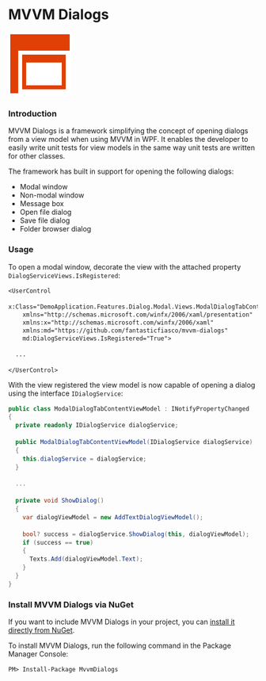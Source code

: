 # MVVM Dialogs

![MVVM Dialogs logo](design/Icon_128x128.png)

### Introduction

MVVM Dialogs is a framework simplifying the concept of opening dialogs from a view model when using MVVM in WPF. It enables the developer to easily write unit tests for view models in the same way unit tests are written for other classes.

The framework has built in support for opening the following dialogs:

- Modal window
- Non-modal window
- Message box
- Open file dialog
- Save file dialog
- Folder browser dialog

### Usage

To open a modal window, decorate the view with the attached property `DialogServiceViews.IsRegistered`:

```xaml
<UserControl
    x:Class="DemoApplication.Features.Dialog.Modal.Views.ModalDialogTabContent"
    xmlns="http://schemas.microsoft.com/winfx/2006/xaml/presentation"
    xmlns:x="http://schemas.microsoft.com/winfx/2006/xaml"
    xmlns:md="https://github.com/fantasticfiasco/mvvm-dialogs"
    md:DialogServiceViews.IsRegistered="True">

  ...
  
</UserControl>
```

With the view registered the view model is now capable of opening a dialog using the interface `IDialogService`:

```c#
public class ModalDialogTabContentViewModel : INotifyPropertyChanged
{
  private readonly IDialogService dialogService;

  public ModalDialogTabContentViewModel(IDialogService dialogService)
  {
    this.dialogService = dialogService;
  }

  ...

  private void ShowDialog()
  {
    var dialogViewModel = new AddTextDialogViewModel();

    bool? success = dialogService.ShowDialog(this, dialogViewModel);
    if (success == true)
    {
      Texts.Add(dialogViewModel.Text);
    }
  }
}
```

### Install MVVM Dialogs via NuGet

If you want to include MVVM Dialogs in your project, you can [install it directly from NuGet](https://www.nuget.org/packages/MvvmDialogs/).

To install MVVM Dialogs, run the following command in the Package Manager Console:

```
PM> Install-Package MvvmDialogs
```